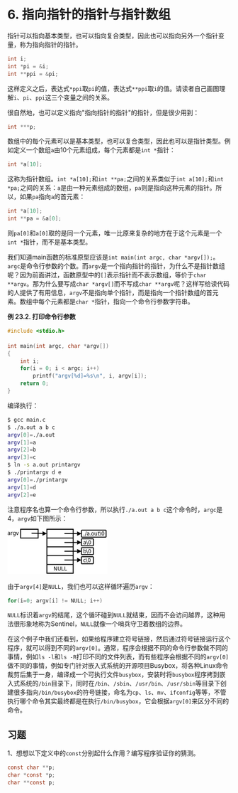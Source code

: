 # 6. 指向指针的指针与指针数组

指针可以指向基本类型，也可以指向复合类型，因此也可以指向另外一个指针变量，称为指向指针的指针。

```c
int i;
int *pi = &i;
int **ppi = &pi;
```

这样定义之后，表达式`*ppi`取`pi`的值，表达式`**ppi`取`i`的值。请读者自己画图理解`i`、`pi`、`ppi`这三个变量之间的关系。

很自然地，也可以定义指向"指向指针的指针"的指针，但是很少用到：

```c
int ***p;
```

数组中的每个元素可以是基本类型，也可以复合类型，因此也可以是指针类型。例如定义一个数组`a`由10个元素组成，每个元素都是`int *`指针：

```c
int *a[10];
```

这称为指针数组。`int *a[10];`和`int **pa;`之间的关系类似于`int a[10];`和`int *pa;`之间的关系：`a`是由一种元素组成的数组，`pa`则是指向这种元素的指针。所以，如果`pa`指向`a`的首元素：

```c
int *a[10];
int **pa = &a[0];
```

则`pa[0]`和`a[0]`取的是同一个元素，唯一比原来复杂的地方在于这个元素是一个`int *`指针，而不是基本类型。

我们知道main函数的标准原型应该是`int main(int argc, char *argv[]);`。`argc`是命令行参数的个数。而`argv`是一个指向指针的指针，为什么不是指针数组呢？因为前面讲过，函数原型中的`[]`表示指针而不表示数组，等价于`char **argv`。那为什么要写成`char *argv[]`而不写成`char **argv`呢？这样写给读代码的人提供了有用信息，`argv`不是指向单个指针，而是指向一个指针数组的首元素。数组中每个元素都是`char *`指针，指向一个命令行参数字符串。

**例 23.2. 打印命令行参数**

```c
#include <stdio.h>

int main(int argc, char *argv[])
{
    int i;
    for(i = 0; i < argc; i++)
        printf("argv[%d]=%s\n", i, argv[i]);
    return 0;
}
```

编译执行：

```bash
$ gcc main.c
$ ./a.out a b c
argv[0]=./a.out
argv[1]=a
argv[2]=b
argv[3]=c
$ ln -s a.out printargv
$ ./printargv d e 
argv[0]=./printargv
argv[1]=d
argv[2]=e
```

注意程序名也算一个命令行参数，所以执行`./a.out a b c`这个命令时，`argc`是4，`argv`如下图所示：

![图 23.4. argv指针数组](../images/pointer.argv.png)

由于`argv[4]`是`NULL`，我们也可以这样循环遍历`argv`：

```c
for(i=0; argv[i] != NULL; i++)
```

`NULL`标识着`argv`的结尾，这个循环碰到`NULL`就结束，因而不会访问越界，这种用法很形象地称为Sentinel，`NULL`就像一个哨兵守卫着数组的边界。

在这个例子中我们还看到，如果给程序建立符号链接，然后通过符号链接运行这个程序，就可以得到不同的`argv[0]`。通常，程序会根据不同的命令行参数做不同的事情，例如`ls -l`和`ls -R`打印不同的文件列表，而有些程序会根据不同的`argv[0]`做不同的事情，例如专门针对嵌入式系统的开源项目Busybox，将各种Linux命令裁剪后集于一身，编译成一个可执行文件`busybox`，安装时将`busybox`程序拷到嵌入式系统的`/bin`目录下，同时在`/bin`、`/sbin`、`/usr/bin`、`/usr/sbin`等目录下创建很多指向`/bin/busybox`的符号链接，命名为`cp`、`ls`、`mv`、`ifconfig`等等，不管执行哪个命令其实最终都是在执行`/bin/busybox`，它会根据`argv[0]`来区分不同的命令。

## 习题

1、想想以下定义中的`const`分别起什么作用？编写程序验证你的猜测。

```c
const char **p;
char *const *p;
char **const p;
``` 
